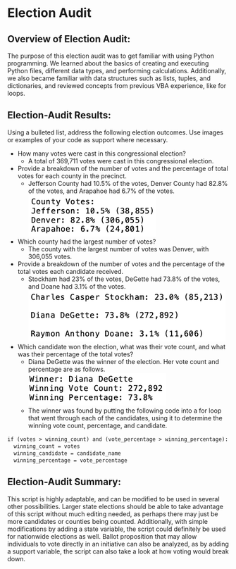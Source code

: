 # Election Audit

## Overview of Election Audit: 
The purpose of this election audit was to get familiar with using Python programming. We learned about the basics of creating and executing Python files, different data types, and performing calculations. Additionally, we also became familiar with data structures such as lists, tuples, and dictionaries, and reviewed concepts from previous VBA experience, like for loops.

## Election-Audit Results: 
Using a bulleted list, address the following election outcomes. Use images or examples of your code as support where necessary.
- How many votes were cast in this congressional election?
  - A total of 369,711 votes were cast in this congressional election. 
- Provide a breakdown of the number of votes and the percentage of total votes for each county in the precinct.
  - Jefferson County had 10.5% of the votes, Denver County had 82.8% of the votes, and Arapahoe had 6.7% of the votes. 
![County Vote Breakdown](https://github.com/li-emily/Election_Analysis/blob/main/Resources/county_votes.png)
- Which county had the largest number of votes?
  - The county with the largest number of votes was Denver, with 306,055 votes.
- Provide a breakdown of the number of votes and the percentage of the total votes each candidate received.
  - Stockham had 23% of the votes, DeGette had 73.8% of the votes, and Doane had 3.1% of the votes.
![Candidate Vote Breakdown](https://github.com/li-emily/Election_Analysis/blob/main/Resources/candidate_results.png)
- Which candidate won the election, what was their vote count, and what was their percentage of the total votes?
  - Diana DeGette was the winner of the election. Her vote count and percentage are as follows.
![Winning Candidate Vote Breakdown](https://github.com/li-emily/Election_Analysis/blob/main/Resources/winning_candidate.png)
  - The winner was found by putting the following code into a for loop that went through each of the candidates, using it to determine the winning vote count, percentage, and candidate.
```        
if (votes > winning_count) and (vote_percentage > winning_percentage):
  winning_count = votes
  winning_candidate = candidate_name
  winning_percentage = vote_percentage
```

## Election-Audit Summary: 
This script is highly adaptable, and can be modified to be used in several other possibilities. Larger state elections should be able to take advantage of this script without much editing needed, as perhaps there may just be more candidates or counties being counted. Additionally, with simple modifications by adding a state variable, the script could definitely be used for nationwide elections as well. Ballot proposition that may allow individuals to vote directly in an initiative can also be analyzed, as by adding a support variable, the script can also take a look at how voting would break down.
